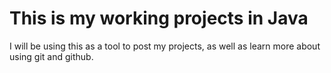 # This is my working projects in Java
I will be using this as a tool to post my projects, as well as learn more about using git and github.
